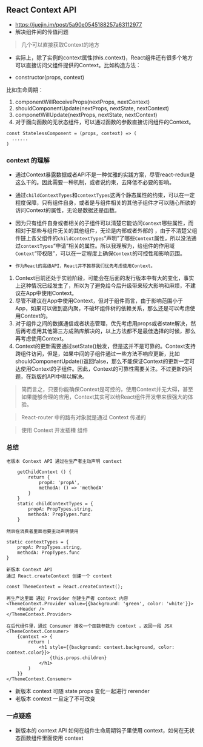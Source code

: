 ## React Context API 
- https://juejin.im/post/5a90e0545188257a63112977
- 解决组件间的传值问题

> 几个可以直接获取Context的地方
- 实际上，除了实例的context属性(this.context)，React组件还有很多个地方可以直接访问父组件提供的Context。比如构造方法：

- constructor(props, context)

比如生命周期：

1. componentWillReceiveProps(nextProps, nextContext)
2. shouldComponentUpdate(nextProps, nextState, nextContext)
3. componetWillUpdate(nextProps, nextState, nextContext)
4. 对于面向函数的无状态组件，可以通过函数的参数直接访问组件的Context。

```
const StatelessComponent = (props, context) => (
  ......
)
```

### context 的理解
- 通过Context暴露数据或者API不是一种优雅的实践方案，尽管react-redux是这么干的。因此需要一种机制，或者说约束，去降低不必要的影响。
- 通过`childContextTypes`和`contextTypes`这两个静态属性的约束，可以在一定程度保障，只有组件自身，或者是与组件相关的其他子组件才可以随心所欲的访问Context的属性，无论是数据还是函数。

- 因为只有组件自身或者相关的子组件可以清楚它能访问`Context`哪些属性，而相对于那些与组件无关的其他组件，无论是内部或者外部的 ，由于不清楚父组件链上各父组件的`childContextTypes`“声明”了哪些`Context`属性，所以没法通过`contextTypes`“申请”相关的属性。所以我理解为，给组件的作用域`Context`“带权限”，可以在一定程度上确保`Context`的可控性和影响范围。

- `作为React的高级API，React并不推荐我们优先考虑使用Context。`

1. Context目前还处于实验阶段，可能会在后面的发行版本中有大的变化，事实上这种情况已经发生了，所以为了避免给今后升级带来较大影响和麻烦，不建议在App中使用Context。
2. 尽管不建议在App中使用Context，但对于组件而言，由于影响范围小于App，如果可以做到高内聚，不破坏组件树的依赖关系，那么还是可以考虑使用Context的。
3. 对于组件之间的数据通信或者状态管理，优先考虑用props或者state解决，然后再考虑用其他第三方成熟库解决的，以上方法都不是最佳选择的时候，那么再考虑使用Context。
4. Context的更新需要通过setState()触发，但是这并不是可靠的。Context支持跨组件访问，但是，如果中间的子组件通过一些方法不响应更新，比如shouldComponentUpdate()返回false，那么不能保证Context的更新一定可达使用Context的子组件。因此，Context的可靠性需要关注。不过更新的问题，在新版的API中得以解决。

> 简而言之，只要你能确保Context是可控的，使用Context并无大碍，甚至如果能够合理的应用，Context其实可以给React组件开发带来很强大的体验。

> React-router 中的路有对象就是通过 Context 传递的

> 使用 Context 开发插槽 组件

### 总结
```
老版本 Context API 通过在生产者主动声明 context

    getChildContext () {
        return {
            propA: 'propA',
            methodA: () => 'methodA'
        }
    }
    static childContextTypes = {
        propA: PropTypes.string,
        methodA: PropTypes.func
    }

然后在消费者里面也要主动声明使用

static contextTypes = {
    propA: PropTypes.string,
    methodA: PropTypes.func
}
```

```
新版本 Context API
通过 React.createContext 创建一个 context

const ThemeContext = React.createContext();

再生产这里面 通过 Provider 创建生产者 context 内容
<ThemeContext.Provider value={{background: 'green', color: 'white'}}>
    <Header />
</ThemeContext.Provider>

在后代组件里，通过 Consumer 接收一个函数参数为 context ，返回一段 JSX
<ThemeContext.Consumer>
    {context => {
        return (
            <h1 style={{background: context.background, color: context.color}}>
                {this.props.children}
            </h1>
        )
    }}
</ThemeContext.Consumer>
```

- 新版本 context 可随 state props 变化一起进行 rerender
- 老版本 context 一旦定了不可改变

### 一点疑惑
- 新版本的 context API 如何在组件生命周期钩子里使用 context，如何在无状态函数组件里面使用 context

